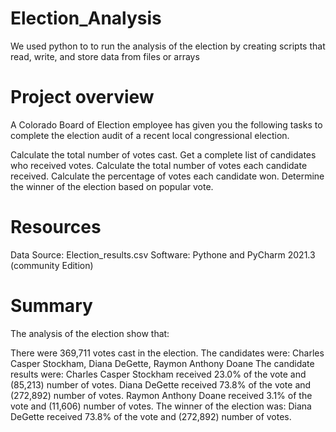 # Election_Analysis
We used python to to run the analysis of the election  by creating scripts that read, write, and store data from files or arrays
# Project overview
A Colorado Board of Election employee has given you the following tasks to complete the election audit of a recent local congressional election.

Calculate the total number of votes cast.
Get a complete list of candidates who received votes.
Calculate the total number of votes each candidate received.
Calculate the percentage of votes each candidate won.
Determine the winner of the election based on popular vote.

# Resources
Data Source: Election_results.csv
Software: Pythone and PyCharm 2021.3 (community Edition)

# Summary
The analysis of the election show that:

There were 369,711 votes cast in the election.
The candidates were:
Charles Casper Stockham,
Diana DeGette,
Raymon Anthony Doane
The candidate results were:
Charles Casper Stockham received 23.0% of the vote and (85,213) number of votes.
Diana DeGette received 73.8% of the vote and (272,892) number of votes.
Raymon Anthony Doane received 3.1% of the vote and (11,606) number of votes.
The winner of the election was:
Diana DeGette received 73.8% of the vote and (272,892) number of votes.
